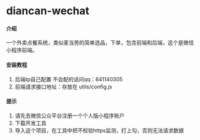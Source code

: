 # diancan-wechat

#### 介绍
一个外卖点餐系统，类似麦当劳的简单选品，下单，包含前端和后端，这个是微信小程序前端。




#### 安装教程


1. 后端tp自己配置 不会配的话问qq：641140305
2. 前端请求接口地址：存放在 utils/config.js

#### 提示
1. 请先去微信公众平台注册一个个人版小程序账户
2. 下载开发工具
3. 导入这个项目，在工具中把不校验https监测，打上勾，否则无法请求数据





